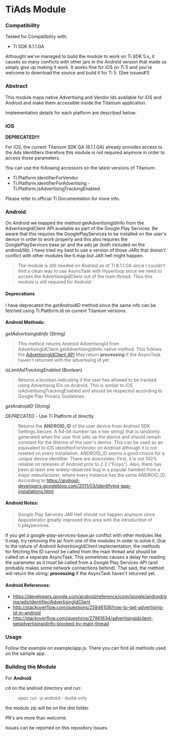 # TiAds Module

### Compatibility

Tested for Compatibility with:
* Ti SDK 8.1.1.GA

Althought we've managed to build the module to work on Ti SDK 5.x, it causes so many conflicts with other jars in the Android version that made us simply give up making it work. It works fine for iOS on Ti 5 and you're welcome to download the source and build it for Ti 5. (See issues#1)

### Abstract

This module maps native Advertising and Vendor Ids available for iOS and Android and make them accessible inside the Titanium application.

Implementation details for each platform are described below:

### iOS

**DEPRECATED!!!**

For iOS, the current Titanium SDK GA (8.1.1.GA) already provides access to the Ads Identifiers therefore this module is not required anymore in order to access those parameters.

You can use the following accessors on the latest versions of Titanium:

- Ti.Platform.identifierForVendor
- Ti.Platform.identifierForAdvertising
-Ti.Platform.isAdvertisingTrackingEnabled

Please refer to official Ti Documentation for more info.

### Android

On Android we mapped the method getAdvertisingIdInfo from the AdvertisingIdClient API available as part of the Google Play Services.
Be aware that this requires the GooglePlayServices to be installed on the user's device in order to work properly and this also requires the GooglePlayServices base jar and the ads jar (both included on the android/lib). I have tried my best to use a version of those JARs that doesn't conflict with other modules like ti.map but JAR hell might happen.

> The module is still needed on Android as of Ti 8.1.1.GA since I couldn't find a clean way to use AsyncTask with Hyperloop since we need to access the AdvertisingIdClient out of the main thread. Thus this module is still required for Android

#### Deprecations

I have deprecated the *getAndroidID* method since the same info can be fetched using Ti.Platform.id on current Titanium versions.

#### Android Methods:

*getAdvertisingIdInfo* (String)

> This method returns Android AdvertisingId from AdvertisingIdClient.getAdvertisingIdInfo native method. This follows the [AdvertisingIdClient API](https://developers.google.com/android/reference/com/google/android/gms/ads/identifier/AdvertisingIdClient)
> May return **processing** if the AsyncTask haven't returned with the advertising id yet.

*isLimitAdTrackingEnabled* (Boolean)

> Returns a boolean indicating if the user has allowed to be tracked using Advertising IDs on Android. This is similar to iOS  isAdvertisingTrackingEnabled and should be respected according to Google Play Privacy Guidelines.

*getAndroidID* (String)

*DEPRECATED* - Use Ti.Platform.id directly.


> Returns the **ANDROID_ID** of the user device from Android SDK Settings.Secure.
> A 64-bit number (as a hex string) that is randomly generated when the user first sets up the device and should remain constant for the lifetime of the user's device.
> This can be used as an equivalent to iOS identifierForVendor on Android although it is not reseted on every installation.
> ANDROID_ID seems a good choice for a unique device identifier.
> There are downsides: First, it is not 100% reliable on releases of Android prior to 2.2 (“Froyo”). Also, there has been at least one widely-observed bug in a popular handset from a major manufacturer, where every instance has the same ANDROID_ID. According to https://android-developers.googleblog.com/2011/03/identifying-app-installations.html

#### Android Notes:

> Google Play Services JAR Hell should not happen anymore since Appcelerator greatly improved this area with the introduction of ti.playservices.

If you get a google-play-services-base.jar conflict with other modules like ti.map, try removing the jar from one of the modules in order to solve it.
Due to the nature of Android AdvertisingIdClient implementation, the methods for fetching the ID cannot be called from the main thread and should be called on a separate AsyncTask. This sometimes causes a delay for reading the parameter as it must be called from a Google Play Services API (and probably makes some network connections behind). That said, the method will return the string: **processing** if the AsyncTask haven't returned yet.

#### Android References:

* https://developers.google.com/android/reference/com/google/android/gms/ads/identifier/AdvertisingIdClient
* http://stackoverflow.com/questions/25846108/how-to-get-advertising-id-in-android
* http://stackoverflow.com/questions/27961634/advertisingidclient-getadvertisingidinfo-blocked-by-main-thread

### Usage

Follow the example on example/app.js. There you can find all methods used on the sample app.

### Building the Module

For **Android**:

cd on the android directory and run:

> appc run -p android --build-only

the module zip will be on the dist folder.

PR's are more than welcome.

Issues can be reported on this repository Issues.
